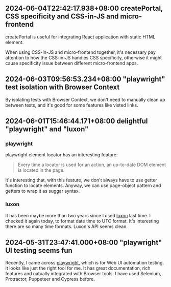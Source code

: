 ## 2024-06-04T22:42:17.938+08:00 createPortal, CSS specificity and CSS-in-JS and micro-frontend

createPortal is useful for integrating React application with static HTML element.

When using CSS-in-JS and micro-frontend together, it's necessary pay attention to how the CSS-in-JS handles CSS specificity, otherwise it might cause specificity issue between different micro-frontend apps.

## 2024-06-03T09:56:53.234+08:00 "playwright" test isolation with Browser Context

By isolating tests with Browser Context, we don't need to manually clean up between tests, and it's good for some features like visted links.

## 2024-06-01T15:46:44.171+08:00 delightful "playwright" and "luxon"

### playwright

playwright element locator has an interesting feature:

> Every time a locator is used for an action, an up-to-date DOM element is located in the page.

It's interesting that, with this feature, we don't always have to use getter function to locate elements. Anyway, we can use page-object pattern and getters to wrap it as suggar syntax.

### luxon

It has been maybe more than two years since I used [luxon](https://moment.github.io/luxon) last time. I checked it again today, to format date time to UTC format. It's interesting there are so many time formats. Luxon's API seems clean.

## 2024-05-31T23:47:41.000+08:00 "playwright" UI testing seems fun

Recently, I came across [playwright](https://playwright.dev/), which is for Web UI automation testing. It looks like just the right tool for me. It has great documentation, rich features and natually integrated with Browser tools. I have used Selenium, Protractor, Puppeteer and Cypress before.
